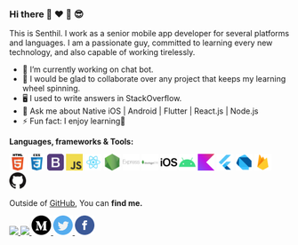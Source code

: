 ### Hi there 👋 ❤️ 🙏 😎

This is Senthil. I work as a senior mobile app developer for several platforms and languages. I am a passionate guy, committed to learning every new technology, and also capable of working tirelessly.

- 🔭 I’m currently working on chat bot.
- 👯 I would be glad to collaborate over any project that keeps my learning wheel spinning.
- 🖥 I used to write answers in StackOverflow.
- 💬 Ask me about Native iOS | Android | Flutter | React.js | Node.js
- ⚡ Fun fact: I enjoy learning🙂

**Languages, frameworks & Tools:**

<code><img height="30" src="https://raw.githubusercontent.com/github/explore/80688e429a7d4ef2fca1e82350fe8e3517d3494d/topics/html/html.png"></code>
<code><img height="30" src="https://raw.githubusercontent.com/github/explore/80688e429a7d4ef2fca1e82350fe8e3517d3494d/topics/css/css.png"></code>
<code><img height="30" src="https://raw.githubusercontent.com/github/explore/80688e429a7d4ef2fca1e82350fe8e3517d3494d/topics/bootstrap/bootstrap.png"></code>
<code><img height="30" src="https://raw.githubusercontent.com/github/explore/80688e429a7d4ef2fca1e82350fe8e3517d3494d/topics/javascript/javascript.png"></code>
<code><img height="30" src="https://raw.githubusercontent.com/github/explore/80688e429a7d4ef2fca1e82350fe8e3517d3494d/topics/react/react.png"></code>
<code><img height="30" src="https://raw.githubusercontent.com/github/explore/80688e429a7d4ef2fca1e82350fe8e3517d3494d/topics/nodejs/nodejs.png"></code>
<code><img height="30" src="https://raw.githubusercontent.com/github/explore/80688e429a7d4ef2fca1e82350fe8e3517d3494d/topics/express/express.png"></code>
<code><img height="30" src="https://raw.githubusercontent.com/github/explore/80688e429a7d4ef2fca1e82350fe8e3517d3494d/topics/mongodb/mongodb.png"></code>
<code><img height="30" src="https://raw.githubusercontent.com/github/explore/80688e429a7d4ef2fca1e82350fe8e3517d3494d/topics/ios/ios.png"></code>
<code><img height="30" src="https://raw.githubusercontent.com/github/explore/80688e429a7d4ef2fca1e82350fe8e3517d3494d/topics/android/android.png"></code>
<code><img height="30" src="https://raw.githubusercontent.com/github/explore/80688e429a7d4ef2fca1e82350fe8e3517d3494d/topics/kotlin/kotlin.png"></code>
<code><img height="30" src="https://raw.githubusercontent.com/github/explore/80688e429a7d4ef2fca1e82350fe8e3517d3494d/topics/flutter/flutter.png"></code>
<code><img height="30" src="https://raw.githubusercontent.com/github/explore/80688e429a7d4ef2fca1e82350fe8e3517d3494d/topics/dart/dart.png"></code>
<code><img height="30" src="https://raw.githubusercontent.com/github/explore/80688e429a7d4ef2fca1e82350fe8e3517d3494d/topics/firebase/firebase.png"></code>
<code><img height="30" src="https://raw.githubusercontent.com/github/explore/78df643247d429f6cc873026c0622819ad797942/topics/github/github.png"></code>

Outside of [GitHub](https://github.com/senthilece01/), You can **find me.**

<a target="_blank" href="https://www.linkedin.com/in/senthil-kumar-4b282591/">
<img src="https://icons.iconarchive.com/icons/martz90/circle/512/linkedin-icon.png" width="35px">
</a>
<a target="_blank" href="https://senthilk.dev/">
<img src="https://image.flaticon.com/icons/png/512/189/189468.png" width="35px">
</a>
<a target="_blank" href="https://medium.com/@senthilkumar_892">
<img src="https://github.com/SajidAnTechie/SajidAnTechie/blob/master/assests/medium.webp" width="35px">
</a>
<a target="_blank" href="https://twitter.com/senthil171291">
<img src="https://github.com/SajidAnTechie/SajidAnTechie/blob/master/assests/twitter.png" width="35px">
</a>
<a target="_blank" href="https://www.facebook.com/senthil171291/">
<img src="https://github.com/SajidAnTechie/SajidAnTechie/blob/master/assests/facebook.png" width="35px">
</a>
